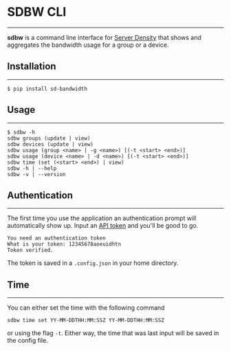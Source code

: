 # SDBW CLI
-----------

**sdbw** is a command line interface for [Server Density](http://www.serverdensity.com) that shows and aggregates the bandwidth usage for a group or a device.

## Installation
-----------------
`$ pip install sd-bandwidth`

## Usage
---------
    $ sdbw -h
    sdbw groups (update | view)
    sdbw devices (update | view)
    sdbw usage (group <name> | -g <name>) [(-t <start> <end>)]
    sdbw usage (device <name> | -d <name>) [(-t <start> <end>)]
    sdbw time (set (<start> <end>) | view)
    sdbw -h | --help
    sdbw -v | --version

## Authentication
------------------

The first time you use the application an authentication prompt will automatically show up. Input an [API token](https://apidocs.serverdensity.com/API_Basics/Getting_Started) and you'll be good to go. 

    You need an authentication token
    What is your token: 12345678aoeuidhtn
    Token verified.

The token is saved in a `.config.json` in your home directory. 

## Time 
-------

You can either set the time with the following command
    
    sdbw time set YY-MM-DDTHH:MM:SSZ YY-MM-DDTHH:MM:SSZ 

or using the flag `-t`. Either way, the time that was last input will be saved in the config file. 


 
